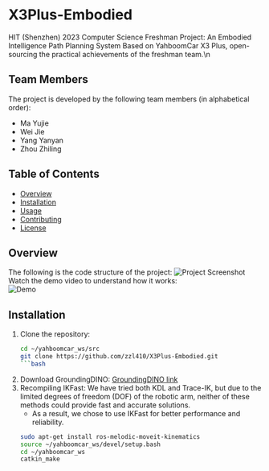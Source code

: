 # X3Plus-Embodied
HIT (Shenzhen) 2023 Computer Science Freshman Project: An Embodied Intelligence Path Planning System Based on YahboomCar X3 Plus, open-sourcing the practical achievements of the freshman team.\n
## Team Members
The project is developed by the following team members (in alphabetical order):
- Ma Yujie  
- Wei Jie  
- Yang Yanyan  
- Zhou Zhiling  
## Table of Contents
- [Overview](#Overview)
- [Installation](#installation)
- [Usage](#usage)
- [Contributing](#contributing)
- [License](#license)
## Overview
The following is the code structure of the project:
![Project Screenshot](images/screenshot.png)
Watch the demo video to understand how it works:  
![Demo](images/demo.gif)
## Installation
1. Clone the repository:
   ```bash
   cd ~/yahboomcar_ws/src
   git clone https://github.com/zzl410/X3Plus-Embodied.git
   ```bash
2. Download GroundingDINO:
   [GroundingDINO link]([https://www.google.com](https://github.com/IDEA-Research/GroundingDINO))
3. Recompiling IKFast:
   We have tried both KDL and Trace-IK, but due to the limited degrees of freedom (DOF) of the robotic arm, neither of these methods could provide fast and accurate solutions.
   -  As a result, we chose to use IKFast for better performance and reliability.
   ```bash
   sudo apt-get install ros-melodic-moveit-kinematics
   source ~/yahboomcar_ws/devel/setup.bash
   cd ~/yahboomcar_ws
   catkin_make
   
   

